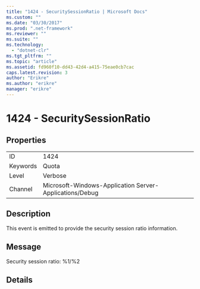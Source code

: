 ```yaml
---
title: "1424 - SecuritySessionRatio | Microsoft Docs"
ms.custom: ""
ms.date: "03/30/2017"
ms.prod: ".net-framework"
ms.reviewer: ""
ms.suite: ""
ms.technology: 
  - "dotnet-clr"
ms.tgt_pltfrm: ""
ms.topic: "article"
ms.assetid: fd960f10-dd43-42d4-a415-75eae0cb7cac
caps.latest.revision: 3
author: "Erikre"
ms.author: "erikre"
manager: "erikre"
---
```

# 1424 - SecuritySessionRatio
## Properties  
  
|||  
|-|-|  
|ID|1424|  
|Keywords|Quota|  
|Level|Verbose|  
|Channel|Microsoft-Windows-Application Server-Applications/Debug|  
  
## Description  
 This event is emitted to provide the security session ratio information.  
  
## Message  
 Security session ratio: %1/%2  
  
## Details